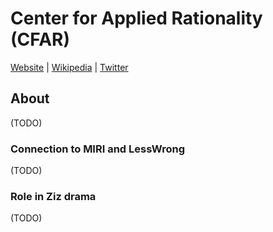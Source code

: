 # Center for Applied Rationality (CFAR)

[Website]() | [Wikipedia]() |  [Twitter]()

## About

(TODO)

### Connection to MIRI and LessWrong

(TODO)

### Role in Ziz drama

(TODO)